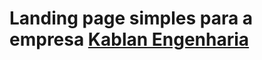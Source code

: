 # Landing page simples para a empresa <a href="https://kablanengenharia.com/" target="_blank">Kablan Engenharia</a>
